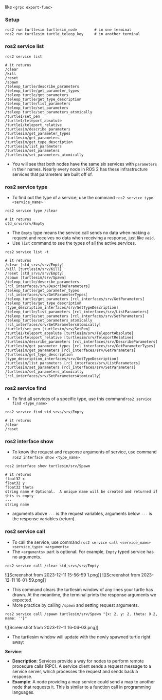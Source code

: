 like `<grpc export-func>` 
### Setup
```shell
ros2 run turtlesim turtlesim_node        # in one terminal
ros2 run turtlesim turtle_teleop_key     # in another terminal
```
### ros2 service list
```shell
ros2 service list

# it returns
/clear
/kill
/reset
/spawn
/teleop_turtle/describe_parameters
/teleop_turtle/get_parameter_types
/teleop_turtle/get_parameters
/teleop_turtle/get_type_description
/teleop_turtle/list_parameters
/teleop_turtle/set_parameters
/teleop_turtle/set_parameters_atomically
/turtle1/set_pen
/turtle1/teleport_absolute
/turtle1/teleport_relative
/turtlesim/describe_parameters
/turtlesim/get_parameter_types
/turtlesim/get_parameters
/turtlesim/get_type_description
/turtlesim/list_parameters
/turtlesim/set_parameters
/turtlesim/set_parameters_atomically
```
- You will see that both nodes have the same six services with `parameters` in their names. Nearly every node in ROS 2 has these infrastructure services that parameters are built off of.
### ros2 service type
- To find out the type of a service, use the command `ros2 service type <service_name>`
```shell
ros2 service type /clear

# it returns
std_srvs/srv/Empty
```
- The `Empty` type means the service call sends no data when making a request and receives no data when receiving a response, just like `void`.
- Use `list` command to see the types of all the active services.
```shell
ros2 service list -t

# it returns
/clear [std_srvs/srv/Empty]
/kill [turtlesim/srv/Kill]
/reset [std_srvs/srv/Empty]
/spawn [turtlesim/srv/Spawn]
/teleop_turtle/describe_parameters [rcl_interfaces/srv/DescribeParameters]
/teleop_turtle/get_parameter_types [rcl_interfaces/srv/GetParameterTypes]
/teleop_turtle/get_parameters [rcl_interfaces/srv/GetParameters]
/teleop_turtle/get_type_description [type_description_interfaces/srv/GetTypeDescription]
/teleop_turtle/list_parameters [rcl_interfaces/srv/ListParameters]
/teleop_turtle/set_parameters [rcl_interfaces/srv/SetParameters]
/teleop_turtle/set_parameters_atomically [rcl_interfaces/srv/SetParametersAtomically]
/turtle1/set_pen [turtlesim/srv/SetPen]
/turtle1/teleport_absolute [turtlesim/srv/TeleportAbsolute]
/turtle1/teleport_relative [turtlesim/srv/TeleportRelative]
/turtlesim/describe_parameters [rcl_interfaces/srv/DescribeParameters]
/turtlesim/get_parameter_types [rcl_interfaces/srv/GetParameterTypes]
/turtlesim/get_parameters [rcl_interfaces/srv/GetParameters]
/turtlesim/get_type_description [type_description_interfaces/srv/GetTypeDescription]
/turtlesim/list_parameters [rcl_interfaces/srv/ListParameters]
/turtlesim/set_parameters [rcl_interfaces/srv/SetParameters]
/turtlesim/set_parameters_atomically [rcl_interfaces/srv/SetParametersAtomically]
```
### ros2 service find
- To find all services of a specific type, use this command`ros2 service find <type_name>`
```shell
ros2 service find std_srvs/srv/Empty

# it returns
/clear
/reset
```
### ros2 interface show
- To know the request and response arguments of service, use command `ros2 interface show <type_name>`
```shell
ros2 interface show turtlesim/srv/Spawn

# it returns
float32 x
float32 y
float32 theta
string name # Optional.  A unique name will be created and returned if this is empty
---
string name

```
- arguments above `---` is the request variables, arguments below `---` is the response variables (return).
### ros2 service call
- To call the service, use command `ros2 service call <service_name> <service_type> <arguments>`
- The `<arguments>` part is optional. For example, `Empty` typed service has no arguments.
```shell
ros2 service call /clear std_srvs/srv/Empty
```
![[Screenshot from 2023-12-11 15-56-59 1.png]]
![[Screenshot from 2023-12-11 16-01-59.png]]
- This command clears the turtlesim window of any lines your turtle has drawn. At the meantime, the terminal prints the response arguments we expected.
- More practice by calling `/spawn` and setting request arguments.
```shell
ros2 service call /spawn turtlesim/srv/Spawn "{x: 2, y: 2, theta: 0.2, name: ''}"
```
![[Screenshot from 2023-12-11 16-06-03.png]]
- The turtlesim window will update with the newly spawned turtle right away:

**Service**:
- **Description**: Services provide a way for nodes to perform remote procedure calls (RPC). A service client sends a request message to a service server, which processes the request and sends back a response.
- **Example**: A node providing a map service could send a map to another node that requests it. This is similar to a function call in programming languages.